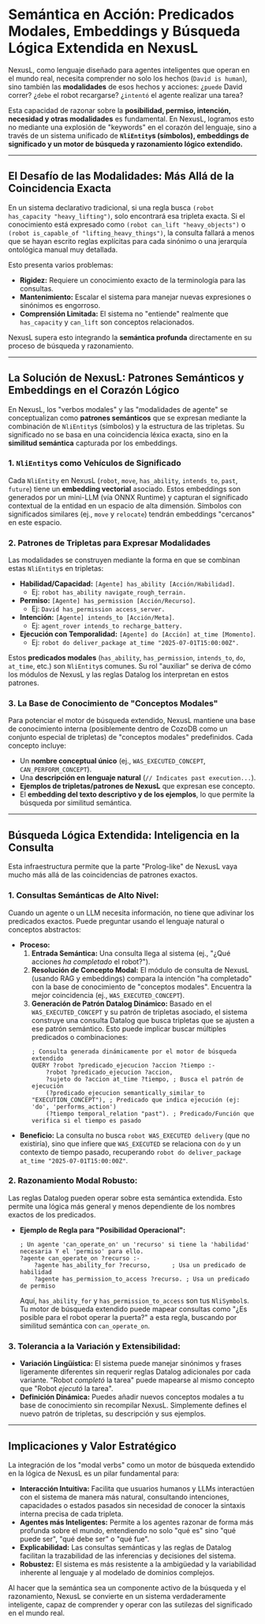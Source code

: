 # Semántica en Acción: Predicados Modales, Embeddings y Búsqueda Lógica Extendida en NexusL

NexusL, como lenguaje diseñado para agentes inteligentes que operan en el mundo real, necesita comprender no solo los hechos (`David is human`), sino también las **modalidades** de esos hechos y acciones: ¿`puede` David correr? ¿`debe` el robot recargarse? ¿`intentó` el agente realizar una tarea?

Esta capacidad de razonar sobre la **posibilidad, permiso, intención, necesidad y otras modalidades** es fundamental. En NexusL, logramos esto no mediante una explosión de "keywords" en el corazón del lenguaje, sino a través de un sistema unificado de **`NliEntity`s (símbolos), embeddings de significado y un motor de búsqueda y razonamiento lógico extendido.**

-----

## El Desafío de las Modalidades: Más Allá de la Coincidencia Exacta

En un sistema declarativo tradicional, si una regla busca `(robot has_capacity "heavy_lifting")`, solo encontrará esa tripleta exacta. Si el conocimiento está expresado como `(robot can_lift "heavy_objects")` o `(robot is_capable_of "lifting_heavy_things")`, la consulta fallará a menos que se hayan escrito reglas explícitas para cada sinónimo o una jerarquía ontológica manual muy detallada.

Esto presenta varios problemas:

  * **Rigidez:** Requiere un conocimiento exacto de la terminología para las consultas.
  * **Mantenimiento:** Escalar el sistema para manejar nuevas expresiones o sinónimos es engorroso.
  * **Comprensión Limitada:** El sistema no "entiende" realmente que `has_capacity` y `can_lift` son conceptos relacionados.

NexusL supera esto integrando la **semántica profunda** directamente en su proceso de búsqueda y razonamiento.

-----

## La Solución de NexusL: Patrones Semánticos y Embeddings en el Corazón Lógico

En NexusL, los "verbos modales" y las "modalidades de agente" se conceptualizan como **patrones semánticos** que se expresan mediante la combinación de `NliEntity`s (símbolos) y la estructura de las tripletas. Su significado no se basa en una coincidencia léxica exacta, sino en la **similitud semántica** capturada por los embeddings.

### 1\. `NliEntity`s como Vehículos de Significado

Cada `NliEntity` en NexusL (`robot`, `move`, `has_ability`, `intends_to`, `past`, `future`) tiene un **embedding vectorial** asociado. Estos embeddings son generados por un mini-LLM (vía ONNX Runtime) y capturan el significado contextual de la entidad en un espacio de alta dimensión. Símbolos con significados similares (ej., `move` y `relocate`) tendrán embeddings "cercanos" en este espacio.

### 2\. Patrones de Tripletas para Expresar Modalidades

Las modalidades se construyen mediante la forma en que se combinan estas `NliEntity`s en tripletas:

  * **Habilidad/Capacidad:** `[Agente] has_ability [Acción/Habilidad]`.
      * Ej: `robot has_ability navigate_rough_terrain.`
  * **Permiso:** `[Agente] has_permission [Acción/Recurso]`.
      * Ej: `David has_permission access_server.`
  * **Intención:** `[Agente] intends_to [Acción/Meta]`.
      * Ej: `agent_rover intends_to recharge_battery.`
  * **Ejecución con Temporalidad:** `[Agente] do [Acción] at_time [Momento]`.
      * Ej: `robot do deliver_package at_time "2025-07-01T15:00:00Z".`

Estos **predicados modales** (`has_ability`, `has_permission`, `intends_to`, `do`, `at_time`, etc.) son `NliEntity`s comunes. Su rol "auxiliar" se deriva de cómo los módulos de NexusL y las reglas Datalog los interpretan en estos patrones.

### 3\. La Base de Conocimiento de "Conceptos Modales"

Para potenciar el motor de búsqueda extendido, NexusL mantiene una base de conocimiento interna (posiblemente dentro de CozoDB como un conjunto especial de tripletas) de "conceptos modales" predefinidos. Cada concepto incluye:

  * Un **nombre conceptual único** (ej., `WAS_EXECUTED_CONCEPT`, `CAN_PERFORM_CONCEPT`).
  * Una **descripción en lenguaje natural** (`// Indicates past execution...`).
  * **Ejemplos de tripletas/patrones de NexusL** que expresan ese concepto.
  * El **embedding del texto descriptivo y de los ejemplos**, lo que permite la búsqueda por similitud semántica.

-----

## Búsqueda Lógica Extendida: Inteligencia en la Consulta

Esta infraestructura permite que la parte "Prolog-like" de NexusL vaya mucho más allá de las coincidencias de patrones exactos.

### 1\. Consultas Semánticas de Alto Nivel:

Cuando un agente o un LLM necesita información, no tiene que adivinar los predicados exactos. Puede preguntar usando el lenguaje natural o conceptos abstractos:

  * **Proceso:**
    1.  **Entrada Semántica:** Una consulta llega al sistema (ej., "¿Qué acciones *ha completado* el robot?").
    2.  **Resolución de Concepto Modal:** El módulo de consulta de NexusL (usando RAG y embeddings) compara la intención "ha completado" con la base de conocimiento de "conceptos modales". Encuentra la mejor coincidencia (ej., `WAS_EXECUTED_CONCEPT`).
    3.  **Generación de Patrón Datalog Dinámico:** Basado en el `WAS_EXECUTED_CONCEPT` y su patrón de tripletas asociado, el sistema construye una consulta Datalog que busca tripletas que se ajusten a ese patrón semántico. Esto puede implicar buscar múltiples predicados o combinaciones:
        ```datalog
        ; Consulta generada dinámicamente por el motor de búsqueda extendido
        QUERY ?robot ?predicado_ejecucion ?accion ?tiempo :-
            ?robot ?predicado_ejecucion ?accion,
            ?sujeto do ?accion at_time ?tiempo, ; Busca el patrón de ejecución
            (?predicado_ejecucion semantically_similar_to "EXECUTION_CONCEPT"), ; Predicado que indica ejecución (ej: 'do', 'performs_action')
            (?tiempo temporal_relation "past"). ; Predicado/Función que verifica si el tiempo es pasado
        ```
  * **Beneficio:** La consulta no busca `robot WAS_EXECUTED delivery` (que no existiría), sino que infiere que `WAS_EXECUTED` se relaciona con `do` y un contexto de tiempo pasado, recuperando `robot do deliver_package at_time "2025-07-01T15:00:00Z"`.

### 2\. Razonamiento Modal Robusto:

Las reglas Datalog pueden operar sobre esta semántica extendida. Esto permite una lógica más general y menos dependiente de los nombres exactos de los predicados.

  * **Ejemplo de Regla para "Posibilidad Operacional":**
    ```datalog
    ; Un agente 'can_operate_on' un 'recurso' si tiene la 'habilidad' necesaria Y el 'permiso' para ello.
    ?agente can_operate_on ?recurso :-
        ?agente has_ability_for ?recurso,      ; Usa un predicado de habilidad
        ?agente has_permission_to_access ?recurso. ; Usa un predicado de permiso
    ```
    Aquí, `has_ability_for` y `has_permission_to_access` son tus `NliSymbol`s. Tu motor de búsqueda extendido puede mapear consultas como "¿Es posible para el robot operar la puerta?" a esta regla, buscando por similitud semántica con `can_operate_on`.

### 3\. Tolerancia a la Variación y Extensibilidad:

  * **Variación Lingüística:** El sistema puede manejar sinónimos y frases ligeramente diferentes sin requerir reglas Datalog adicionales por cada variante. "Robot *completó* la tarea" puede mapearse al mismo concepto que "Robot *ejecutó* la tarea".
  * **Definición Dinámica:** Puedes añadir nuevos conceptos modales a tu base de conocimiento sin recompilar NexusL. Simplemente defines el nuevo patrón de tripletas, su descripción y sus ejemplos.

-----

## Implicaciones y Valor Estratégico

La integración de los "modal verbs" como un motor de búsqueda extendido en la lógica de NexusL es un pilar fundamental para:

  * **Interacción Intuitiva:** Facilita que usuarios humanos y LLMs interactúen con el sistema de manera más natural, consultando intenciones, capacidades o estados pasados sin necesidad de conocer la sintaxis interna precisa de cada tripleta.
  * **Agentes más Inteligentes:** Permite a los agentes razonar de forma más profunda sobre el mundo, entendiendo no solo "qué es" sino "qué puede ser", "qué debe ser" o "qué fue".
  * **Explicabilidad:** Las consultas semánticas y las reglas de Datalog facilitan la trazabilidad de las inferencias y decisiones del sistema.
  * **Robustez:** El sistema es más resistente a la ambigüedad y la variabilidad inherente al lenguaje y al modelado de dominios complejos.

Al hacer que la semántica sea un componente activo de la búsqueda y el razonamiento, NexusL se convierte en un sistema verdaderamente inteligente, capaz de comprender y operar con las sutilezas del significado en el mundo real.
